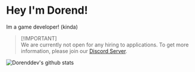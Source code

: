 # Hey I'm Dorend!
Im a game developer! (kinda)

> [!IMPORTANT]\
> We are currently not open for any hiring to applications.
> To get more information, please join our [Discord Server](https:://discord.com/invite/CDDpjpsxwg).

![Dorenddev's github stats](https://github-readme-stats.vercel.app/api?username=dorenddev&show_icons=true&theme=dracula)
